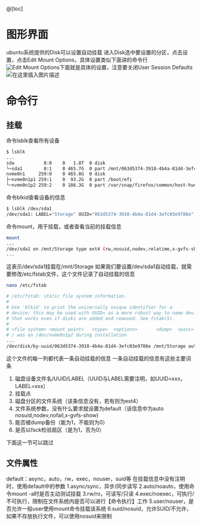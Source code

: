﻿@[toc]

# 图形界面
ubuntu系统提供的Disk可以设置自动挂载
进入Disk选中要设置的分区，点击设置，点击Edit Mount Options，具体设置类似下面讲的命令行
![Edit Mount Options](https://img-blog.csdnimg.cn/4131bc48ce1648ffba6e471c4dac1c39.png#pic_center)下面就是具体的设置，注意要关闭User Session Defaults
![在这里插入图片描述](https://img-blog.csdnimg.cn/60bc2b47c9b5433697447c9a5f047c9d.png#pic_center)


# 命令行
## 挂载
命令lsblk查看所有设备
```bash
$ lsblk
...
sda           8:0    0   1.8T  0 disk 
└─sda1        8:1    0 465.7G  0 part /mnt/063d5374-3910-4b4a-81d4-3efc03e9786e
nvme0n1     259:0    0 465.8G  0 disk 
├─nvme0n1p1 259:1    0  93.2G  0 part /boot/efi
└─nvme0n1p2 259:2    0 186.3G  0 part /var/snap/firefox/common/host-hunspell
```
命令blkid查看设备的信息
```bash
$ lsblk /dev/sda1
/dev/sda1: LABEL="Storage" UUID="063d5374-3910-4b4a-81d4-3efc03e9786e" BLOCK_SIZE="4096" TYPE="ext4" PARTUUID="154bf49e-21ba-41b8-b960-e0fcb349481f"
```
命令mount，用于挂载，或者查看当前的挂载信息
```bash
mount
...
/dev/sda1 on /mnt/Storage type ext4 (rw,nosuid,nodev,relatime,x-gvfs-show)
...
```
这表示/dev/sda1挂载在/mnt/Storage
如果我们要设置/dev/sda1自动挂载，就需要修改/etc/fstab文件，这个文件记录了自动挂载的信息
```bash
nano /etc/fstab
```
```bash
# /etc/fstab: static file system information.
#
# Use 'blkid' to print the universally unique identifier for a
# device; this may be used with UUID= as a more robust way to name devices
# that works even if disks are added and removed. See fstab(5).
#
# <file system> <mount point>   <type>  <options>       <dump>  <pass>
# / was on /dev/nvme0n1p2 during installation
...
/dev/disk/by-uuid/063d5374-3910-4b4a-81d4-3efc03e9786e /mnt/Storage auto nosuid,nodev,nofail,x-gvfs-show 0 0
```
这个文件的每一列都代表一条自动挂载的信息
一条自动挂载的信息有这些主要词条
1. 磁盘设备文件名/UUID/LABEL（UUID与LABEL需要注明，如UUID=xxx，LABEL=xxx）
2. 挂载点
3. 磁盘分区的文件系统（该条信息没有，若有则为ext4）
4. 文件系统参数，没有什么要求就设置为default（该信息中为auto nosuid,nodev,nofail,x-gvfs-show)
5. 能否被dump备份（能为1，不能则为0）
6. 是否以fsck检验扇区（是为1，否为0）


下面这一节可以跳过
## 文件属性
default：async，auto，rw，exec，nouser，suid等
在挂载信息中没有注明时，使用default中的参数
1.async/sync，异步/同步读写
2.auto/noauto，使用命令mount -a时是否主动测试挂载
3.rw/ro，可读写/只读
4.exec/noexec，可执行/不可执行，限制在文件系统内是否可以进行【命令执行】工作
5.user/nouser，是否允许一般user使用mount命令挂载该系统
6.suid/nosuid，允许SUID/不允许，如果不存放执行文件，可以使用nosuid来限制
